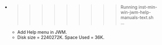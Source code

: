* >>>>>>>>> Running inst-min-win-jwm-help-manuals-text.sh ...
  * Add Help menu in JWM.
  * Disk size = 2240272K. Space Used = 36K.
